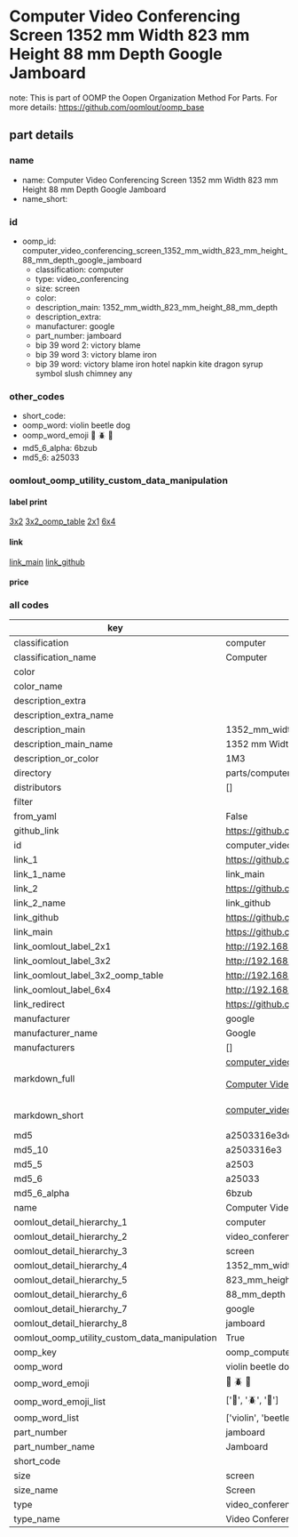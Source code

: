 # Computer Video Conferencing Screen 1352 mm Width 823 mm Height 88 mm Depth Google Jamboard  

note: This is part of OOMP the Oopen Organization Method For Parts. For more details: https://github.com/oomlout/oomp_base

##  part details
  







### name
* name: Computer Video Conferencing Screen 1352 mm Width 823 mm Height 88 mm Depth Google Jamboard
* name_short: 
### id
* oomp_id: computer_video_conferencing_screen_1352_mm_width_823_mm_height_88_mm_depth_google_jamboard
  * classification: computer
  * type: video_conferencing
  * size: screen
  * color: 
  * description_main: 1352_mm_width_823_mm_height_88_mm_depth
  * description_extra: 
  * manufacturer: google
  * part_number: jamboard
  * bip 39 word 2: victory blame
  * bip 39 word 3: victory blame iron
  * bip 39 word: victory blame iron hotel napkin kite dragon syrup symbol slush chimney any

### other_codes
* short_code: 
* oomp_word: violin beetle dog
* oomp_word_emoji :violin: :beetle: :dog:
* md5_6_alpha: 6bzub
* md5_6: a25033






### oomlout_oomp_utility_custom_data_manipulation
#### label print
[3x2](http://192.168.1.245:1112/?label=oomp%206bzub)
[3x2_oomp_table](http://192.168.1.108:1112/?label=oomp%206bzub)
[2x1](http://192.168.1.242:1112/?label=oomp%206bzub)
[6x4](http://192.168.1.55:1112/?label=oomp%206bzub)    

#### link

[link_main](https://github.com/oomlout/oomlout_oomp_version_1_messy/tree/main/parts/computer_video_conferencing_screen_1352_mm_width_823_mm_height_88_mm_depth_google_jamboard) [link_github](https://github.com/oomlout/oomlout_oomp_version_1_messy/tree/main/parts/computer_video_conferencing_screen_1352_mm_width_823_mm_height_88_mm_depth_google_jamboard)                             

#### price







### all codes 
| key | value |  
| --- | --- |  
| classification | computer |  
| classification_name | Computer |  
| color |  |  
| color_name |  |  
| description_extra |  |  
| description_extra_name |  |  
| description_main | 1352_mm_width_823_mm_height_88_mm_depth |  
| description_main_name | 1352 mm Width 823 mm Height 88 mm Depth |  
| description_or_color | 1M3 |  
| directory | parts/computer_video_conferencing_screen_1352_mm_width_823_mm_height_88_mm_depth_google_jamboard |  
| distributors | [] |  
| filter |  |  
| from_yaml | False |  
| github_link | https://github.com/oomlout/oomlout_oomp_part_src/tree/main/parts/computer_video_conferencing_screen_1352_mm_width_823_mm_height_88_mm_depth_google_jamboard |  
| id | computer_video_conferencing_screen_1352_mm_width_823_mm_height_88_mm_depth_google_jamboard |  
| link_1 | https://github.com/oomlout/oomlout_oomp_version_1_messy/tree/main/parts/computer_video_conferencing_screen_1352_mm_width_823_mm_height_88_mm_depth_google_jamboard |  
| link_1_name | link_main |  
| link_2 | https://github.com/oomlout/oomlout_oomp_version_1_messy/tree/main/parts/computer_video_conferencing_screen_1352_mm_width_823_mm_height_88_mm_depth_google_jamboard |  
| link_2_name | link_github |  
| link_github | https://github.com/oomlout/oomlout_oomp_version_1_messy/tree/main/parts/computer_video_conferencing_screen_1352_mm_width_823_mm_height_88_mm_depth_google_jamboard |  
| link_main | https://github.com/oomlout/oomlout_oomp_version_1_messy/tree/main/parts/computer_video_conferencing_screen_1352_mm_width_823_mm_height_88_mm_depth_google_jamboard |  
| link_oomlout_label_2x1 | http://192.168.1.242:1112/?label=oomp%206bzub |  
| link_oomlout_label_3x2 | http://192.168.1.245:1112/?label=oomp%206bzub |  
| link_oomlout_label_3x2_oomp_table | http://192.168.1.108:1112/?label=oomp%206bzub |  
| link_oomlout_label_6x4 | http://192.168.1.55:1112/?label=oomp%206bzub |  
| link_redirect | https://github.com/oomlout/oomlout_oomp_version_1_messy/tree/main/parts/computer_video_conferencing_screen_1352_mm_width_823_mm_height_88_mm_depth_google_jamboard |  
| manufacturer | google |  
| manufacturer_name | Google |  
| manufacturers | [] |  
| markdown_full | [computer_video_conferencing_screen_1352_mm_width_823_mm_height_88_mm_depth_google_jamboard](none)<br>[](none)<br>[Computer Video Conferencing Screen 1352 Mm Width 823 Mm Height 88 Mm Depth Google Jamboard](none)<br><br> |  
| markdown_short | [computer_video_conferencing_screen_1352_mm_width_823_mm_height_88_mm_depth_google_jamboard](none)<br><br> |  
| md5 | a2503316e3dca841ecc976e2ec85cf9d |  
| md5_10 | a2503316e3 |  
| md5_5 | a2503 |  
| md5_6 | a25033 |  
| md5_6_alpha | 6bzub |  
| name | Computer Video Conferencing Screen 1352 mm Width 823 mm Height 88 mm Depth Google Jamboard |  
| oomlout_detail_hierarchy_1 | computer |  
| oomlout_detail_hierarchy_2 | video_conferencing |  
| oomlout_detail_hierarchy_3 | screen |  
| oomlout_detail_hierarchy_4 | 1352_mm_width |  
| oomlout_detail_hierarchy_5 | 823_mm_height |  
| oomlout_detail_hierarchy_6 | 88_mm_depth |  
| oomlout_detail_hierarchy_7 | google |  
| oomlout_detail_hierarchy_8 | jamboard |  
| oomlout_oomp_utility_custom_data_manipulation | True |  
| oomp_key | oomp_computer_video_conferencing_screen_1352_mm_width_823_mm_height_88_mm_depth_google_jamboard |  
| oomp_word | violin beetle dog |  
| oomp_word_emoji | :violin: :beetle: :dog: |  
| oomp_word_emoji_list | [':violin:', ':beetle:', ':dog:'] |  
| oomp_word_list | ['violin', 'beetle', 'dog'] |  
| part_number | jamboard |  
| part_number_name | Jamboard |  
| short_code |  |  
| size | screen |  
| size_name | Screen |  
| type | video_conferencing |  
| type_name | Video Conferencing |  
